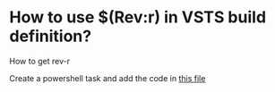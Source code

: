 # How to use $(Rev:r) in VSTS build definition?
How to get rev-r

Create a powershell task and add the code in [this file](get-rev-r.yaml)
